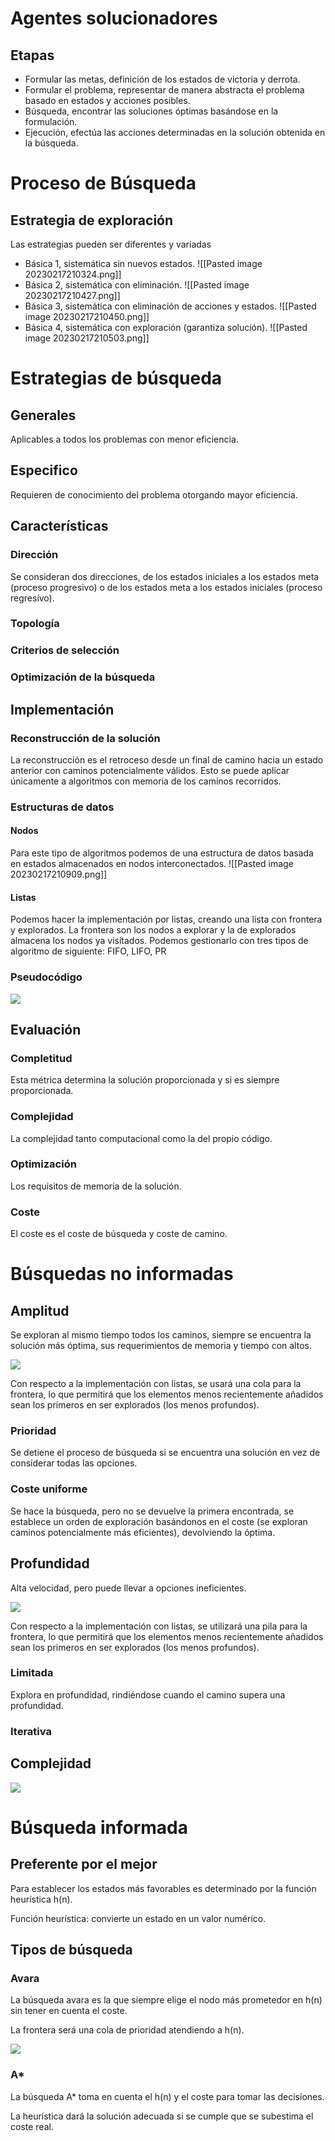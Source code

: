 # Agentes solucionadores
## Etapas
- Formular las metas, definición de los estados de victoria y derrota.
- Formular el problema, representar de manera abstracta el problema basado en estados y acciones posibles.
- Búsqueda, encontrar las soluciones óptimas basándose en la formulación.
- Ejecución, efectúa las acciones determinadas en la solución obtenida en la búsqueda.
# Proceso de Búsqueda
## Estrategia de exploración
Las estrategias pueden ser diferentes y variadas
- Básica 1, sistemática sin nuevos estados.
![[Pasted image 20230217210324.png]]
- Básica 2, sistemática con eliminación.
![[Pasted image 20230217210427.png]]
- Básica 3, sistemática con eliminación de acciones y estados.
![[Pasted image 20230217210450.png]]
- Básica 4, sistemática con exploración (garantiza solución).
![[Pasted image 20230217210503.png]]
# Estrategias de búsqueda
## Generales
Aplicables a todos los problemas con menor eficiencia.
## Especifico
Requieren de conocimiento del problema otorgando mayor eficiencia.
## Características
### Dirección
Se consideran dos direcciones, de los estados iniciales a los estados meta (proceso progresivo) o de los estados meta a los estados iniciales (proceso regresivo).
### Topología
### Criterios de selección
### Optimización de la búsqueda
## Implementación
### Reconstrucción de la solución
La reconstrucción es el retroceso desde un final de camino hacia un estado anterior con caminos potencialmente válidos. Esto se puede aplicar únicamente a algoritmos con memoria de los caminos recorridos.
### Estructuras de datos
#### Nodos
Para este tipo de algoritmos podemos de una estructura de datos basada en estados almacenados en nodos interconectados.
![[Pasted image 20230217210909.png]]
#### Listas
Podemos hacer la implementación por listas, creando una lista con frontera y explorados.
La frontera son los nodos a explorar y la de explorados almacena los nodos ya visitados.
Podemos gestionarlo con tres tipos de algoritmo de siguiente:
FIFO, LIFO, PR
### Pseudocódigo
![](https://lh3.googleusercontent.com/gy5dymib55HLvgnBmnIvKhNpNIrWZzc4sv_J-cve_Dzw382NBXcQHY1rpOcO20HAO76FPbMGzVDNfI7Bw_p_agzuwP9nMNWUtOzbHLqP3vZwHiyX1j_JA2aLc61Lh21qFRA0Ul-mgWAd74qVED8AsN4)

## Evaluación

### Completitud

Esta métrica determina la solución proporcionada y si es siempre proporcionada.

### Complejidad

La complejidad tanto computacional como la del propio código.

### Optimización

Los requisitos de memoria de la solución.

### Coste

El coste es el coste de búsqueda y coste de camino.

# Búsquedas no informadas

## Amplitud

Se exploran al mismo tiempo todos los caminos, siempre se encuentra la solución más óptima, sus requerimientos de memoria y tiempo con altos.

![](https://lh5.googleusercontent.com/nKf46JrOZKqM8iCCHZuyMSIQqQFvi4GvsAqiEMcKZuzsL-XscHEw-GNChX3R1qNZc_kd-CsUWuD1RwwCqVRAm0w07HfUXrnbphSyHCEvV6tRUuWNtZ5H8vbNIKqfiZ6xQOWYKbJoMhyHchn_cRiL8Y8)

Con respecto a la implementación con listas, se usará una cola para la frontera, lo que permitirá que los elementos menos recientemente añadidos sean los primeros en ser explorados (los menos profundos).

### Prioridad

Se detiene el proceso de búsqueda si se encuentra una solución en vez de considerar todas las opciones.

### Coste uniforme

Se hace la búsqueda, pero no se devuelve la primera encontrada, se establece un orden de exploración basándonos en el coste (se exploran caminos potencialmente más eficientes), devolviendo la óptima.

## Profundidad

Alta velocidad, pero puede llevar a opciones ineficientes.

![](https://lh3.googleusercontent.com/RZvgdMZgk8Ob_J8YEigNAsDKJAMFEZ9O2IFC7WA3yWCB2_4NHm9zuq53GZGOIt2xaWb8nCu7YolpVBToq_gvbqAQdm9TeHwz_uzEYhHVHMuAyY2HC4N93CyN8qA50E7XydKI6B4nQDoVOFAZBkXtalg)

Con respecto a la implementación con listas, se utilizará una pila para la frontera, lo que permitirá que los elementos menos recientemente añadidos sean los primeros en ser explorados (los menos profundos).

### Limitada

Explora en profundidad, rindiéndose cuando el camino supera una profundidad.

### Iterativa

  
  

## Complejidad

![](https://lh4.googleusercontent.com/Dz0r3OQnMAi0_fVmQVXVTk-a6in3Jbi4Wqy7H9-jBCBJiT9CR1auXM-zOnbXkEhSq9aXh18LAafYawU8Stv253X7O0HTxDZjucxlNYBuMczEkWqRjUkIaQf3Co4QsgVhjXh1OPY3LAgimc7DkGnKU0o)

# Búsqueda informada

## Preferente por el mejor

Para establecer los estados más favorables es determinado por la función heurística h(n).

Función heurística: convierte un estado en un valor numérico.

## Tipos de búsqueda

### Avara

La búsqueda avara es la que siempre elige el nodo más prometedor en h(n) sin tener en cuenta el coste.

La frontera será una cola de prioridad atendiendo a h(n).

![](https://lh5.googleusercontent.com/UxCKTPrHA3EdRSVuZncdYBlyed_E_btdTxOx3HRiLyeeyzN_knl2yjWvlHnvE2inK-Y7uE1igR0rCM5t9QnYTn4zR8T23RpXNxLT46L-gC2kR0n86ScWEI0sgKFZE7GnURLJoP7F9LcNYVKFiiVI8nE)

### A*

La búsqueda A* toma en cuenta el h(n) y el coste para tomar las decisiones.

La heurística dará la solución adecuada si se cumple que se subestima el coste real.